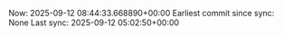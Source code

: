 Now: 2025-09-12 08:44:33.668890+00:00 Earliest commit since sync: None Last sync: 2025-09-12 05:02:50+00:00
